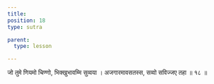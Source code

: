 ```yaml
---
title: 
position: 18
type: sutra

parent:
  type: lesson

---
```


जो तुमे णियमो चिण्णो, भिक्खुभावम्मि सुव्वया ।
अजगारमावसतस्स, सव्वो सविज्जए तहा ॥ १८ ॥